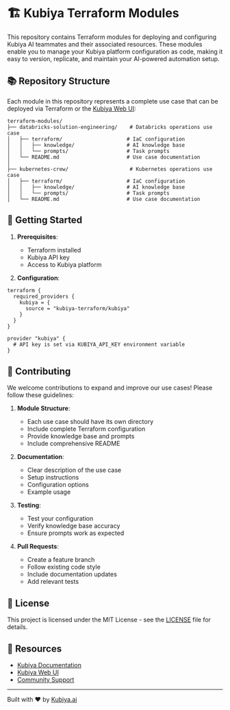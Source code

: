 # 🏗️ Kubiya Terraform Modules

This repository contains Terraform modules for deploying and configuring Kubiya AI teammates and their associated resources. These modules enable you to manage your Kubiya platform configuration as code, making it easy to version, replicate, and maintain your AI-powered automation setup.

## 📚 Repository Structure

Each module in this repository represents a complete use case that can be deployed via Terraform or the [Kubiya Web UI](https://app.kubiya.ai):

```
terraform-modules/
├── databricks-solution-engineering/    # Databricks operations use case
│   ├── terraform/                     # IaC configuration
│   │   ├── knowledge/                 # AI knowledge base
│   │   └── prompts/                   # Task prompts
│   └── README.md                      # Use case documentation
│
├── kubernetes-crew/                    # Kubernetes operations use case
│   ├── terraform/                     # IaC configuration
│   │   ├── knowledge/                 # AI knowledge base
│   │   └── prompts/                   # Task prompts
│   └── README.md                      # Use case documentation
```

## 🚀 Getting Started

1. **Prerequisites**:
   - Terraform installed
   - Kubiya API key
   - Access to Kubiya platform

2. **Configuration**:
```hcl
terraform {
  required_providers {
    kubiya = {
      source = "kubiya-terraform/kubiya"
    }
  }
}

provider "kubiya" {
  # API key is set via KUBIYA_API_KEY environment variable
}
```

## 🤝 Contributing

We welcome contributions to expand and improve our use cases! Please follow these guidelines:

1. **Module Structure**:
   - Each use case should have its own directory
   - Include complete Terraform configuration
   - Provide knowledge base and prompts
   - Include comprehensive README

2. **Documentation**:
   - Clear description of the use case
   - Setup instructions
   - Configuration options
   - Example usage

3. **Testing**:
   - Test your configuration
   - Verify knowledge base accuracy
   - Ensure prompts work as expected

4. **Pull Requests**:
   - Create a feature branch
   - Follow existing code style
   - Include documentation updates
   - Add relevant tests

## 📝 License

This project is licensed under the MIT License - see the [LICENSE](LICENSE) file for details.

## 🔗 Resources

- [Kubiya Documentation](https://docs.kubiya.ai)
- [Kubiya Web UI](https://app.kubiya.ai)
- [Community Support](https://slack.kubiya.ai)

---

Built with ❤️ by [Kubiya.ai](https://kubiya.ai)